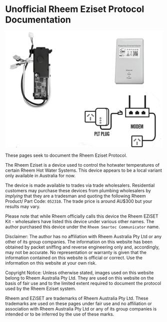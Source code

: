 # Unofficial Rheem Eziset Protocol Documentation

![Rheem Eziset Kit](device.png)

These pages seek to document the Rheem Eziset Protocol. 

The Rheem Eziset is a device used to control the hotwater temperatures of certain Rheem Hot Water Systems. This device appears to be a local variant only available in Australia for now.

The device is made available to trades via trade wholesalers. Residential customers may purchase these devices from plumbing wholesalers by *implying* that they are a tradesman and quoting the following Rheem Product/ Part Code: `052310`. The trade price is around AU$300 but your results may vary.

Please note that while Rheem officially calls this device the Rheem EZiSET Kit - wholesalers have listed this device under various other names. The author purchased this device under the `Rheem Smartec Communicator` name.

Disclaimer: The author has no affiliation with Rheem Australia Pty Ltd or any other of its group companies. The information on this website has been obtained by packet sniffing and reverse engineering only and, accordingly, may not be accurate. No representation or warranty is given that the information contained on this website is official or correct. Use the information on this website at your own risk.

Copyright Notice: Unless otherwise stated, images used on this website belong to Rheem Australia Pty Ltd. They are used on this website on the basis of fair use and to the limited extent required to document the protocol used by the Rheem Eziset system.

Rheem and EZiSET are trademarks of Rheem Australia Pty Ltd. These trademarks are used on these pages under fair use and no affiliation or association with Rheem Australia Pty Ltd or any of its group companies is intended or to be inferred by the use of these marks.
